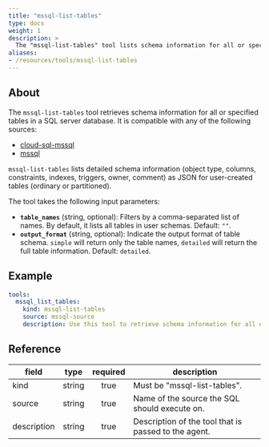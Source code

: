 ```yaml
---
title: "mssql-list-tables"
type: docs
weight: 1
description: >
  The "mssql-list-tables" tool lists schema information for all or specified tables in a SQL server database.
aliases:
- /resources/tools/mssql-list-tables
---
```


## About

The `mssql-list-tables` tool retrieves schema information for all or specified
tables in a SQL server database. It is compatible with any of the following
sources:

- [cloud-sql-mssql](../../sources/cloud-sql-mssql.md)
- [mssql](../../sources/mssql.md)

`mssql-list-tables` lists detailed schema information (object type, columns,
constraints, indexes, triggers, owner, comment) as JSON for user-created tables
(ordinary or partitioned).

The tool takes the following input parameters:

- **`table_names`** (string, optional): Filters by a comma-separated list of
  names. By default, it lists all tables in user schemas. Default: `""`.
- **`output_format`** (string, optional): Indicate the output format of table
  schema. `simple` will return only the table names, `detailed` will return the
  full table information. Default: `detailed`.

## Example

```yaml
tools:
  mssql_list_tables:
    kind: mssql-list-tables
    source: mssql-source
    description: Use this tool to retrieve schema information for all or specified tables. Output format can be simple (only table names) or detailed.
```

## Reference

| **field**   | **type** | **required** | **description**                                      |
|-------------|:--------:|:------------:|------------------------------------------------------|
| kind        |  string  |     true     | Must be "mssql-list-tables".                         |
| source      |  string  |     true     | Name of the source the SQL should execute on.        |
| description |  string  |     true     | Description of the tool that is passed to the agent. |
